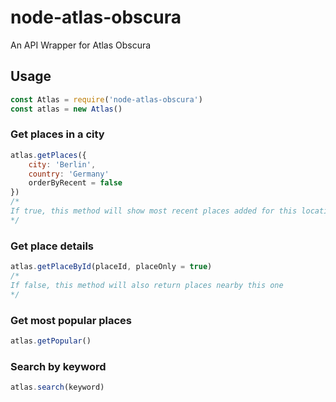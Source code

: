 # node-atlas-obscura

An API Wrapper for Atlas Obscura

## Usage

```js
const Atlas = require('node-atlas-obscura')
const atlas = new Atlas()
```

### Get places in a city

```js
atlas.getPlaces({
    city: 'Berlin',
    country: 'Germany'
    orderByRecent = false
})
/*
If true, this method will show most recent places added for this location
*/
```

### Get place details

```js
atlas.getPlaceById(placeId, placeOnly = true)
/*
If false, this method will also return places nearby this one
*/
```

### Get most popular places

```js
atlas.getPopular()
```

### Search by keyword

```js
atlas.search(keyword)
```
